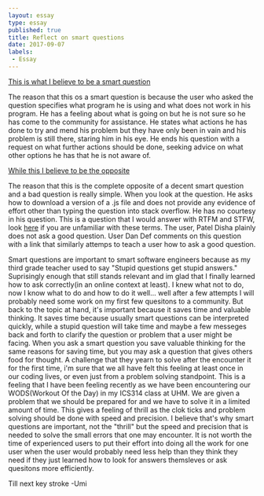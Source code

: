 ```yaml
---
layout: essay
type: essay
published: true
title: Reflect on smart questions
date: 2017-09-07
labels:
 - Essay
---
```


[This is what I believe to be a smart question](https://stackoverflow.com/questions/46013170/react-native-0-47-1-hot-reload-is-not-reflecting-code-changes-on-macos)

The reason that this os a smart question is because the user who asked the question specifies what program he is using and what does not work in his program. He has a feeling about what is going on but he is not sure so he has come to the community for assistance. He states what actions he has done to try and mend his problem but they have only been in vain and his problem is still there, staring him in his eye. He ends his question with a request on what further actions should be done, seeking advice on what other options he has that he is not aware of.


[While this I believe to be the opposite](https://stackoverflow.com/questions/46110142/how-to-download-5th-version-of-turn-js)

The reason that this is the complete opposite of a decent smart question and a bad question is really simple. When you look at the question. He asks how to download a version of a .js file and does not provide any evidence of effort other than typing the question into stack overflow. He has no courtesy in his question. This is a question that I would answer with RTFM and STFW, look [here](http://www.catb.org/esr/faqs/smart-questions.html#rtfm) if you are unfamiliar with these terms. The user, Patel Disha plainly does not ask a good question. User Dan Def comments on this question with a link that similarly attemps to teach a user how to ask a good question.


Smart questions are important to smart software engineers because as my third grade teacher used to say "Stupid questions get stupid answers." Suprisingly enough that still stands relevant and im glad that I finally learned how to ask correctly(in an online context at least). I knew what not to do, now I know what to do and how to do it well... well after a few attempts I will probably need some work on my first few quesitons to a community. But back to the topic at hand, it's important because it saves time and valuable thinking. It saves time because usually smart questions can be interpreted quickly, while a stupid question will take time and maybe a few messeges back and forth to clarify the question or problem that a user might be facing. When you ask a smart question you save valuable thinking for the same reasons for saving time, but you may ask a question that gives others food for thought. A challenge that they yearn to solve after the encounter it for the first time, i'm sure that we all have felt this feeling at least once in our coding lives, or even just from a problem solving standpoint. This is a feeling that I have been feeling recently as we have been encountering our WODS(Workout Of the Day) in my ICS314 class at UHM. We are given a problem that we should be prepared for and we have to solve it in a limited amount of time. This gives a feeling of thrill as the clok ticks and problem solving should be done with speed and precision. I believe that's why smart questions are important, not the "thrill" but the speed and precision that is needed to solve the small errors that one may encounter. It is not worth the time of experienced users to put their effort into doing all the work for one user when the user would probably need less help than they think they need if they just learned how to look for answers themsleves or ask quesitons more efficiently.


Till next key stroke
-Umi
